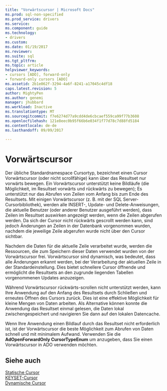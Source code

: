 ```yaml
---
title: "Vorwärtscursor | Microsoft Docs"
ms.prod: sql-non-specified
ms.prod_service: drivers
ms.service: 
ms.component: guide
ms.technology:
- drivers
ms.custom: 
ms.date: 01/19/2017
ms.reviewer: 
ms.suite: sql
ms.tgt_pltfrm: 
ms.topic: article
helpviewer_keywords:
- cursors [ADO], forward-only
- forward-only cursors [ADO]
ms.assetid: 2b1e062f-3294-4a6f-8241-a17045c4df18
caps.latest.revision: 5
author: MightyPen
ms.author: genemi
manager: jhubbard
ms.workload: Inactive
ms.translationtype: MT
ms.sourcegitcommit: f7e6274d77a9cdd4de6cbcaef559ca99f77b3608
ms.openlocfilehash: 121e8eec0b95f66b6e034f1f77d78c7d88fd5184
ms.contentlocale: de-de
ms.lasthandoff: 09/09/2017

---
```

# <a name="forward-only-cursors"></a>Vorwärtscursor
Der übliche Standardnamespace Cursortyp, bezeichnet einen Cursor Vorwärtscursor (oder nicht scrollfähige) kann über das Resultset nur vorwärts bewegen. Ein Vorwärtscursor unterstützt keine Bildläufe (die Möglichkeit, im Resultset vorwärts und rückwärts zu bewegen); Es unterstützt nur das Abrufen von Zeilen vom Anfang bis zum Ende des Resultsets. Mit einigen Vorwärtscursor (z. B. mit der SQL Server-Cursorbibliothek), werden alle INSERT-, Update- und Delete-Anweisungen, die aktuelle Benutzer (oder anderer Benutzer ausgeführt werden), dass Zeilen im Resultset auswirken angezeigt werden, wenn die Zeilen abgerufen werden. Da sich der Cursor nicht rückwärts gescrollt werden kann, sind jedoch Änderungen an Zeilen in der Datenbank vorgenommen wurden, nachdem die jeweilige Zeile abgerufen wurde nicht über den Cursor sichtbar.  
  
 Nachdem die Daten für die aktuelle Zeile verarbeitet wurde, werden die Ressourcen, die zum Speichern dieser Daten verwendet wurden von der Vorwärtscursor frei. Vorwärtscursor sind dynamisch, was bedeutet, dass alle Änderungen erkannt werden, bei der Verarbeitung der aktuellen Zeile in der Standardeinstellung. Dies bietet schnellere Cursor öffnende und ermöglicht die Resultsets an den zugrunde liegenden Tabellen vorgenommenen Updates anzuzeigen.  
  
 Während Vorwärtscursor rückwärts-scrollen nicht unterstützt werden, kann Ihre Anwendung auf den Anfang des Resultsets durch Schließen und erneutes Öffnen des Cursors zurück. Dies ist eine effektive Möglichkeit für kleine Mengen von Daten arbeiten. Als Alternative können konnte die Anwendung das Resultset einmal gelesen, die Daten lokal zwischengespeichert und navigieren Sie dann auf den lokalen Datencache.  
  
 Wenn Ihre Anwendung einen Bildlauf durch das Resultset nicht erforderlich ist, ist der Vorwärtscursor die beste Möglichkeit zum Abrufen von Daten schnell und mit minimalem Aufwand. Verwenden Sie die **AdOpenForwardOnly CursorTypeEnum** um anzugeben, dass Sie einen Vorwärtscursor in ADO verwenden möchten.  
  
## <a name="see-also"></a>Siehe auch  
 [Statische Cursor](../../../ado/guide/data/static-cursors.md)   
 [KEYSET-Cursor](../../../ado/guide/data/keyset-cursors.md)   
 [Dynamische Cursor](../../../ado/guide/data/dynamic-cursors.md)

